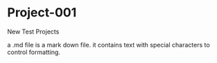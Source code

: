 # Project-001
New Test Projects

a .md file is a mark down file. it contains text
with special characters to control formatting.